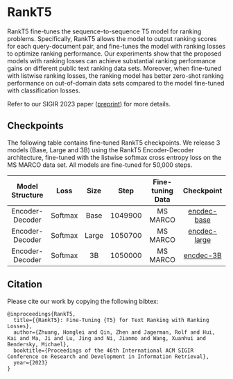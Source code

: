# RankT5

RankT5 fine-tunes the sequence-to-sequence T5 model for ranking problems.
Specifically, RankT5 allows the model to output ranking scores for each query-document pair, and fine-tunes the model with ranking losses to optimize ranking performance.
Our experiments show that the proposed models with ranking losses can achieve substantial ranking performance gains on different public text ranking data sets. Moreover, when fine-tuned with listwise ranking losses, the ranking model has better zero-shot ranking performance on out-of-domain data sets compared to the model fine-tuned with classification losses.

Refer to our SIGIR 2023 paper ([preprint](https://arxiv.org/abs/2210.10634)) for more details.

## Checkpoints
The following table contains fine-tuned RankT5 checkpoints.
We release 3 models (Base, Large and 3B) using the RankT5 Encoder-Decoder architecture, fine-tuned with the listwise softmax cross entropy loss on the MS MARCO data set. All models are fine-tuned for 50,000 steps.

| Model Structure |    Loss     |    Size   |  Step  | Fine-tuning Data  | Checkpoint  |
|:---------------:|:-----------:|:---------:|:------:|:--------------:|:-----------:|
| Encoder-Decoder |   Softmax   | Base      | 1049900|    MS MARCO    |  [encdec-base](https://console.cloud.google.com/storage/browser/t5-data/pretrained_models/t5x/rankt5/base)    |
| Encoder-Decoder |   Softmax   | Large     | 1050700|    MS MARCO    |  [encdec-large](https://console.cloud.google.com/storage/browser/t5-data/pretrained_models/t5x/rankt5/large)   |
| Encoder-Decoder |   Softmax   | 3B        | 1050000|    MS MARCO    |  [encdec-3B](https://console.cloud.google.com/storage/browser/t5-data/pretrained_models/t5x/rankt5/3B)  |


## Citation
Please cite our work by copying the following bibtex:

```
@inproceedings{RankT5,
  title={{RankT5}: Fine-Tuning {T5} for Text Ranking with Ranking Losses},
  author={Zhuang, Honglei and Qin, Zhen and Jagerman, Rolf and Hui, Kai and Ma, Ji and Lu, Jing and Ni, Jianmo and Wang, Xuanhui and Bendersky, Michael},
  booktitle={Proceedings of the 46th International ACM SIGIR Conference on Research and Development in Information Retrieval},
  year={2023}
}
```